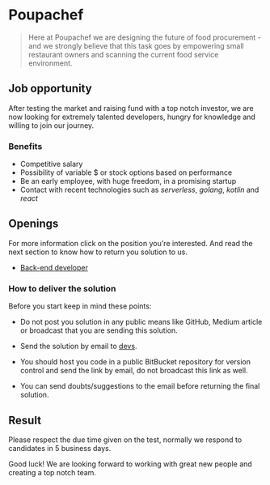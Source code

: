 # Poupachef

> Here at Poupachef we are designing the future of food procurement - and
we strongly believe that this task goes by empowering small restaurant
owners and scanning the current food service environment.


## Job opportunity

After testing the market and raising fund with a top notch investor, we
are now looking for extremely talented developers, hungry for knowledge
and willing to join our journey.


### Benefits

 - Competitive salary
 - Possibility of variable $ or stock options based on performance
 - Be an early employee, with huge freedom, in a promising startup
 - Contact with recent technologies such as *serverless*, *golang*, 
 *kotlin* and *react*


## Openings

For more information click on the position you're interested. And read
the next section to know how to return you solution to us.

- [Back-end developer](back-end-developer.md)


### How to deliver the solution

Before you start keep in mind these points:

- Do not post you solution in any public means like GitHub, Medium
article or broadcast that you are sending this solution.

- Send the solution by email to [devs](mailto:devs@poupachef.com.br).

- You should host you code in a public BitBucket repository for version
control and send the link by email, do not broadcast this link as well.

- You can send doubts/suggestions to the email before returning the final
solution.


## Result

Please respect the due time given on the test, normally we respond to
candidates in 5 business days.

Good luck! We are looking forward to working with great new people and
creating a top notch team.

